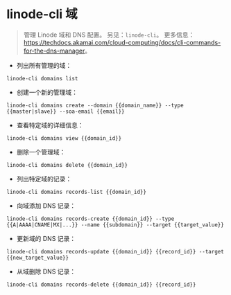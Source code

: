 # linode-cli 域

> 管理 Linode 域和 DNS 配置。
> 另见：`linode-cli`。
> 更多信息：<https://techdocs.akamai.com/cloud-computing/docs/cli-commands-for-the-dns-manager>。

- 列出所有管理的域：

`linode-cli domains list`

- 创建一个新的管理域：

`linode-cli domains create --domain {{domain_name}} --type {{master|slave}} --soa-email {{email}}`

- 查看特定域的详细信息：

`linode-cli domains view {{domain_id}}`

- 删除一个管理域：

`linode-cli domains delete {{domain_id}}`

- 列出特定域的记录：

`linode-cli domains records-list {{domain_id}}`

- 向域添加 DNS 记录：

`linode-cli domains records-create {{domain_id}} --type {{A|AAAA|CNAME|MX|...}} --name {{subdomain}} --target {{target_value}}`

- 更新域的 DNS 记录：

`linode-cli domains records-update {{domain_id}} {{record_id}} --target {{new_target_value}}`

- 从域删除 DNS 记录：

`linode-cli domains records-delete {{domain_id}} {{record_id}}`